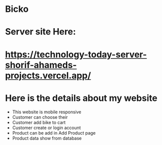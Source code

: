 # Bicko


# Server site Here:
# https://technology-today-server-shorif-ahameds-projects.vercel.app/

# Here is the details about my website

- This website is mobile responsive
- Customer can choose their 
- Customer add bike to cart
- Customer create or login account 
- Product can be add in Add Product page
- Product data show from database